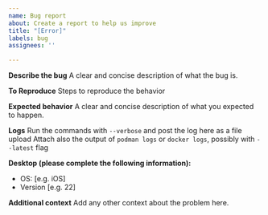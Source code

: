 ```yaml
---
name: Bug report
about: Create a report to help us improve
title: "[Error]"
labels: bug
assignees: ''

---
```


**Describe the bug**
A clear and concise description of what the bug is.

**To Reproduce**
Steps to reproduce the behavior

**Expected behavior**
A clear and concise description of what you expected to happen.

**Logs**
Run the commands with `--verbose` and post the log here as a file upload
Attach also the output of `podman logs` or `docker logs`, possibly with `--latest` flag

**Desktop (please complete the following information):**
 - OS: [e.g. iOS]
 - Version [e.g. 22]

**Additional context**
Add any other context about the problem here.
